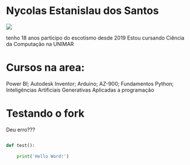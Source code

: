# Nycolas Estanislau dos Santos

![](https://komarev.com/ghpvc/?username=Nycolas2906)

tenho 18 anos
participo do escotismo desde 2019
Estou cursando Ciência da Computação na UNIMAR

# Cursos na area: 
Power BI; Autodesk Inventor; Arduino; AZ-900; Fundamentos Python; Inteligências Artificiais Generativas Aplicadas a programação 

# Testando o fork
Deu erro???

```python

def test():
   
    print('Hello Word!')

```

